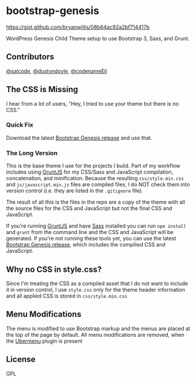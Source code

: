 bootstrap-genesis
=================
https://gist.github.com/bryanwillis/08b64ac92a2bf714417b

WordPress Genesis Child Theme setup to use Bootstrap 3, Sass, and Grunt.

Contributors
----------------------------------
[@salcode](https://github.com/salcode), [@dustyndoyle](https://github.com/dustyndoyle), [@codenameEli](https://github.com/codenameeli)


The CSS is Missing
----------------------------------
I hear from a lot of users, "Hey, I tried to use your theme but there is no CSS."

### Quick Fix
Download the latest [Bootstrap Genesis release](https://github.com/salcode/bootstrap-genesis/releases) and use that.

### The Long Version
This is the base theme I use for the projects I build.  Part of my workflow includes using
[GruntJS](http://gruntjs.com/) for my CSS/Sass and JavaScript compilation, concatenation, and minification.
Because the resulting `css/style.min.css` and `js/javascript.min.js` files are compiled files, I do NOT
check them into version control (i.e. they are listed in the `.gitignore` file).

The result of all this is the files in the repo are a copy of the theme with all the source
files for the CSS and JavaScript but not the final CSS and JavaScript.

If you're running [GruntJS](http://gruntjs.com/) and have [Sass](http://sass-lang.com/)
installed you can run `npm install` and `grunt` from the command line and the
CSS and JavaScript will be generated.  If you're not running these tools yet,
you can use the latest
[Bootstrap Genesis release](https://github.com/salcode/bootstrap-genesis/releases),
which includes the compilied CSS and JavaScript.


Why no CSS in style.css?
----------------------------------
Since I'm treating the CSS as a compiled asset that I do not want to include it
in version control, I use `style.css` only for the theme header information and
all applied CSS is stored in `css/style.min.css`


Menu Modifications
----------------------------------
The menu is modified to use Bootstrap markup and the menus are placed at the top
of the page by default.
All menu modifications are removed, when the [Ubermenu](http://wpmegamenu.com/)
plugin is present


License
----------------------------------
GPL
